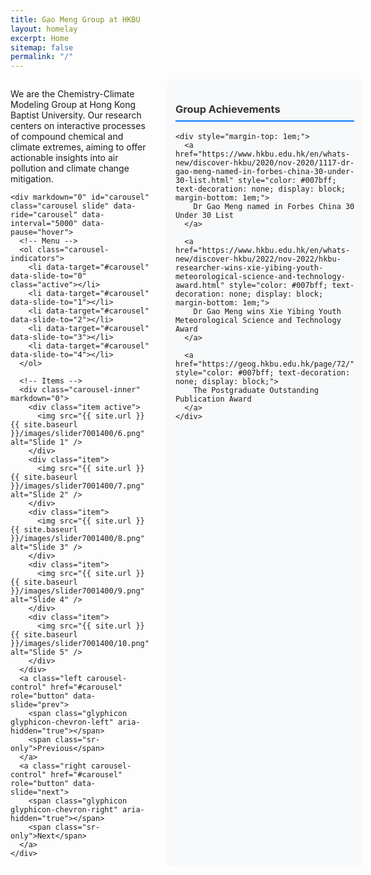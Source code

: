 ```yaml
---
title: Gao Meng Group at HKBU 
layout: homelay
excerpt: Home
sitemap: false
permalink: "/"
---
```


<div style="display: flex; gap: 2em;">
  <!-- Main content column -->
  <div style="flex: 2;">
    <p>We are the Chemistry-Climate Modeling Group at Hong Kong Baptist University. Our research centers on interactive processes of compound chemical and climate extremes, aiming to offer actionable insights into air pollution and climate change mitigation.</p>

    <div markdown="0" id="carousel" class="carousel slide" data-ride="carousel" data-interval="5000" data-pause="hover">
      <!-- Menu -->
      <ol class="carousel-indicators">
        <li data-target="#carousel" data-slide-to="0" class="active"></li>
        <li data-target="#carousel" data-slide-to="1"></li>
        <li data-target="#carousel" data-slide-to="2"></li>
        <li data-target="#carousel" data-slide-to="3"></li>
        <li data-target="#carousel" data-slide-to="4"></li>
      </ol>

      <!-- Items -->
      <div class="carousel-inner" markdown="0">
        <div class="item active">
          <img src="{{ site.url }}{{ site.baseurl }}/images/slider7001400/6.png" alt="Slide 1" />
        </div>
        <div class="item">
          <img src="{{ site.url }}{{ site.baseurl }}/images/slider7001400/7.png" alt="Slide 2" />
        </div>
        <div class="item">
          <img src="{{ site.url }}{{ site.baseurl }}/images/slider7001400/8.png" alt="Slide 3" />
        </div>
        <div class="item">
          <img src="{{ site.url }}{{ site.baseurl }}/images/slider7001400/9.png" alt="Slide 4" />
        </div>
        <div class="item">
          <img src="{{ site.url }}{{ site.baseurl }}/images/slider7001400/10.png" alt="Slide 5" />
        </div>
      </div>
      <a class="left carousel-control" href="#carousel" role="button" data-slide="prev">
        <span class="glyphicon glyphicon-chevron-left" aria-hidden="true"></span>
        <span class="sr-only">Previous</span>
      </a>
      <a class="right carousel-control" href="#carousel" role="button" data-slide="next">
        <span class="glyphicon glyphicon-chevron-right" aria-hidden="true"></span>
        <span class="sr-only">Next</span>
      </a>
    </div>
  </div>

  <!-- Achievements column -->
  <div style="flex: 1; background-color: #f8f9fa; padding: 1em; border-radius: 8px;">
    <h3 style="color: #333; border-bottom: 2px solid #007bff; padding-bottom: 0.5em;">Group Achievements</h3>
    
    <div style="margin-top: 1em;">
      <a href="https://www.hkbu.edu.hk/en/whats-new/discover-hkbu/2020/nov-2020/1117-dr-gao-meng-named-in-forbes-china-30-under-30-list.html" style="color: #007bff; text-decoration: none; display: block; margin-bottom: 1em;">
        Dr Gao Meng named in Forbes China 30 Under 30 List
      </a>

      <a href="https://www.hkbu.edu.hk/en/whats-new/discover-hkbu/2022/nov-2022/hkbu-researcher-wins-xie-yibing-youth-meteorological-science-and-technology-award.html" style="color: #007bff; text-decoration: none; display: block; margin-bottom: 1em;">
        Dr Gao Meng wins Xie Yibing Youth Meteorological Science and Technology Award
      </a>

      <a href="https://geog.hkbu.edu.hk/page/72/" style="color: #007bff; text-decoration: none; display: block;">
        The Postgraduate Outstanding Publication Award
      </a>
    </div>
  </div>
</div>
